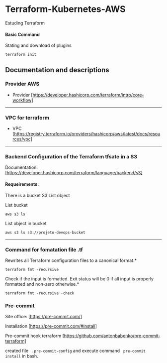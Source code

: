 # Terraform-Kubernetes-AWS
Estuding Terraform

#### Basic Command

Stating and download of plugins
```` 
terraform init 
````

## Documentation and descriptions

### Provider AWS
- Provider [https://developer.hashicorp.com/terraform/intro/core-workflow]

---
### VPC for terraform

- VPC [https://registry.terraform.io/providers/hashicorp/aws/latest/docs/resources/vpc]

-----
### Backend Configuration of the Terraform tfsate in a S3

Documentation: [https://developer.hashicorp.com/terraform/language/backend/s3]
#### Requeirements:
There is a bucket S3
List object

List bucket
 ````
 aws s3 ls
 ````
List object in bucket
 ````
 aws s3 ls s3://projeto-devops-bucket
 ````
----
### Command for fomatation file .tf
 
 Rewrites all Terraform configuration files to a canonical format.*
````
terraform fmt -recursive 
```` 

Check if the input is formatted. Exit status will be 0 if all input is properly formatted and non-zero otherwise.*
````
terraform fmt -recursive -check
```` 

### Pre-commit
Site office: [https://pre-commit.com/]

Installation [https://pre-commit.com/#install]

Pre-commit hook terraform [https://github.com/antonbabenko/pre-commit-terraform]

created file ```` .pre-commit-config````  and execute command ```` pre-commit install````  in bash.